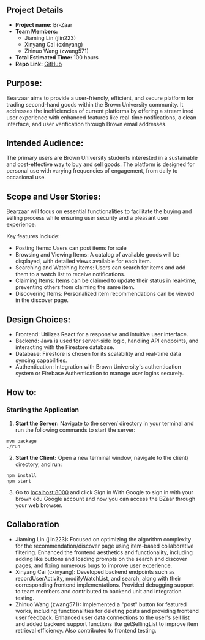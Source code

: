 
## Project Details

- **Project name:** Br-Zaar
- **Team Members:**
  - Jiaming Lin (jlin223)
  - Xinyang Cai (cxinyang)
  - Zhinuo Wang (zwang571)
- **Total Estimated Time:** 100 hours
- **Repo Link:** [GitHub](https://github.com/cs0320-s24/term-project-candice-novia-jaz)

## Purpose:
Bearzaar aims to provide a user-friendly, efficient, and secure platform for trading second-hand goods within the Brown University community. It addresses the inefficiencies of current platforms by offering a streamlined user experience with enhanced features like real-time notifications, a clean interface, and user verification through Brown email addresses.

## Intended Audience:
The primary users are Brown University students interested in a sustainable and cost-effective way to buy and sell goods. The platform is designed for personal use with varying frequencies of engagement, from daily to occasional use.

## Scope and User Stories:
Bearzaar will focus on essential functionalities to facilitate the buying and selling process while ensuring user security and a pleasant user experience. 

Key features include:
- Posting Items: Users can post items for sale
- Browsing and Viewing Items: A catalog of available goods will be displayed, with detailed views available for each item.
- Searching and Watching Items: Users can search for items and add them to a watch list to receive notifications.
- Claiming Items: Items can be claimed to update their status in real-time, preventing others from claiming the same item.
- Discovering Items: Personalized item recommendations can be viewed in the discover page.

## Design Choices:
- Frontend: Utilizes React for a responsive and intuitive user interface.
- Backend: Java is used for server-side logic, handling API endpoints, and interacting with the Firestore database.
- Database: Firestore is chosen for its scalability and real-time data syncing capabilities.
- Authentication: Integration with Brown University's authentication system or Firebase Authentication to manage user logins securely.

## How to:

### Starting the Application

1. **Start the Server:** Navigate to the server/ directory in your terminal and run the following commands to start the server:

```
mvn package
./run

```

2. **Start the Client:** Open a new terminal window, navigate to the client/ directory, and run:

```
npm install
npm start
```

3. Go to [localhost:8000](http://localhost:8000/) and click Sign in With Google to sign in with your brown edu Google account and now you can access the BZaar through your web browser.


## Collaboration

- Jiaming Lin (jlin223): Focused on optimizing the algorithm complexity for the recommendation/discover page using item-based collaborative filtering. Enhanced the frontend aesthetics and functionality, including adding like buttons and loading prompts on the search and discover pages, and fixing numerous bugs to improve user experience.
- Xinyang Cai (cxinyang): Developed backend endpoints such as recordUserActivity, modifyWatchList, and search, along with their corresponding frontend implementations. Provided debugging support to team members and contributed to backend unit and integration testing.
- Zhinuo Wang (zwang571): Implemented a "post" button for featured works, including functionalities for deleting posts and providing frontend user feedback. Enhanced user data connections to the user's sell list and added backend support functions like getSellingList to improve item retrieval efficiency. Also contributed to frontend testing.
